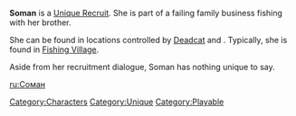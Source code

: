 **Soman** is a [Unique Recruit](Unique_Recruits.md "wikilink"). She is part
of a failing family business fishing with her brother.

She can be found in locations controlled by
[Deadcat](Deadcat.md "wikilink") and [](03%20-%20Projects%20&%20Wikis/Kenshi/Kenshi%20Wiki/Kenshi%20Wiki%20Template/Empire_Peasants.md). Typically, she is found in
[Fishing Village](Fishing_Village_(Northern_Coast).md "wikilink").

Aside from her recruitment dialogue, Soman has nothing unique to say.

[ru:Соман](ru:Соман "wikilink")

[Category:Characters](Category:Characters "wikilink")
[Category:Unique](Category:Unique "wikilink")
[Category:Playable](Category:Playable "wikilink")